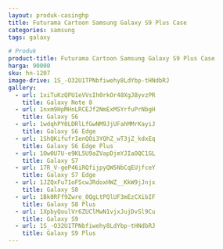```yaml
---
layout: produk-casinghp
title: Futurama Cartoon Samsung Galaxy S9 Plus Case
categories: samsung
tags: galaxy

# Produk
product-title: Futurama Cartoon Samsung Galaxy S9 Plus Case
harga: 90000
sku: hn-1207
image-drive: 1S_-O32U1TPNbfiwehy8LdYbp-tHNdbRJ
gallery:
  - url: 1xiTuKzQPU1eVVsIh0rkOr48XgJByvzPR
    title: Galaxy Note 8
  - url: 1nxm9HpMHnLRCEJf2NmExMSYrfuPrNbgH
    title: Galaxy S6
  - url: 1wdqhPY0LDRlLfGwNM9JjUFahMMrKayiJ
    title: Galaxy S6 Edge
  - url: 1ShQKifufrIenQOi3YQhZ_wT3jZ_kdxEq
    title: Galaxy S6 Edge Plus
  - url: 1Ow0U7U-e9KL5U9aZVapDjmYJIaOQC1GL
    title: Galaxy S7
  - url: 17R_V-geP46iRQfijpyQW5NbCqEUjfceY
    title: Galaxy S7 Edge
  - url: 1JZQxFu71oFScwJRdoxHWZ__KkW9jJnjx
    title: Galaxy S8
  - url: 1Bk0RFf9Zwre_0QgLtPQlUF3mEzCXibIF
    title: Galaxy S8 Plus
  - url: 1XpbyQoulVr6ZUClMwN1vjxJujDvSl9Cu
    title: Galaxy S9
  - url: 1S_-O32U1TPNbfiwehy8LdYbp-tHNdbRJ
    title: Galaxy S9 Plus
---
```

